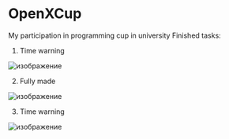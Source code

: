 # OpenXCup
My participation in programming cup in university
Finished tasks:
1. Time warning

![изображение](https://user-images.githubusercontent.com/58658954/164736314-dfc73aca-f41c-46be-8b4f-f741d3e2806c.png)

2. Fully made

![изображение](https://user-images.githubusercontent.com/58658954/164736624-3510474b-2fba-4664-80d3-5a1f29242054.png)

3. Time warning

![изображение](https://user-images.githubusercontent.com/58658954/164736682-9fa61657-081e-408a-8b80-6245a986b732.png)
